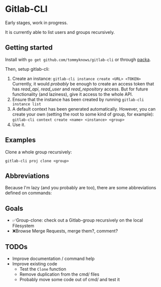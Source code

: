 # Gitlab-CLI

Early stages, work in progress.

It is currently able to list users and groups recursively.

## Getting started

Install with `go get github.com/tommyknows/gitlab-cli` or through [packa](github.com/tommyknows/packa).

Then, setup gitlab-cli:

1. Create an instance: `gitlab-cli instance create <URL> <TOKEN>`
   Currently, it would _probably_ be enough to create an access token that
   has _read_api_, _read_user_ and _read_repository_ access. But for future
   functionality (and laziness), give it access to the whole API.
1. Ensure that the instance has been created by running `gitlab-cli instance list`
1. A default context has been generated automatically. However, you can create
   your own (setting the root to some kind of group, for example):
   `gitlab-cli context create <name> <instance> <group>`
1. Use it.

## Examples

Clone a whole group recursively:

```shell
gitlab-cli proj clone <group>
```

## Abbreviations

Because I'm lazy (and you probably are too), there are some abbreviations
defined on commands:

## Goals

- ✅Group-clone: check out a Gitlab-group recursively on the local Filesystem
- ❌Browse Merge Requests, merge them?, comment?

## TODOs

- Improve documentation / command help
- Improve existing code
  - Test the `Clone` function
  - Remove duplication from the cmd/ files
  - Probably move some code out of cmd/ and test it
